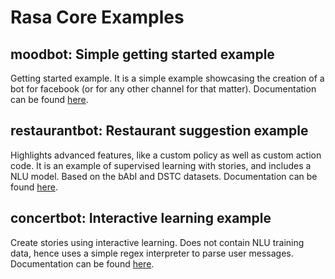 # Rasa Core Examples

## moodbot: Simple getting started example

Getting started example. It is a simple example showcasing the creation of a 
bot for facebook (or for any other channel for that matter). 
Documentation can be found [here](https://rasa.com/docs/core/tutorial_basics.html).

## restaurantbot: Restaurant suggestion example

Highlights advanced features, like a custom policy as well as custom action
code. It is an example of supervised learning with stories, and includes a NLU
model. Based on the bAbI and DSTC datasets. 
Documentation can be found [here](https://rasa.com/docs/core/tutorial_supervised.html).

## concertbot: Interactive learning example

Create stories using interactive learning. Does not contain NLU training data,
hence uses a simple regex interpreter to parse user messages. 
Documentation can be found [here](https://rasa.com/docs/core/tutorial_interactive_learning.html).
